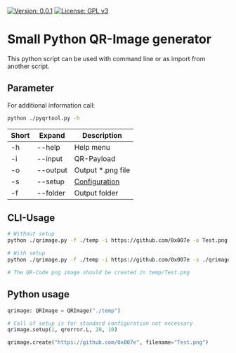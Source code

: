 [![Version: 0.0.1](https://img.shields.io/badge/Version-0.0.1%20Beta-orange.svg)](https://github.com/0x007e) [![License: GPL v3](https://img.shields.io/badge/License-GPL%20v3-blue.svg)](https://www.gnu.org/licenses/gpl-3.0)
# Small Python QR-Image generator

This python script can be used with command line or as import from another script.

## Parameter

For additional information call:

``` bash
python ./pyqrtool.py -h
```

| Short | Expand    | Description        |
|-------|-----------|--------------------|
| -h    | --help    | Help menu          |
| -i    | --input   | QR-Payload         |
| -o    | --output  | Output *.png file  |
| -s    | --setup   | [Configuration](./src/qrimage.setup.json) |
| -f    | --folder  | Output folder      |

## CLI-Usage

``` bash
# Without setup
python ./qrimage.py -f ./temp -i https://github.com/0x007e -o Test.png

# With setup
python ./qrimage.py -f ./temp -i https://github.com/0x007e -s ./qrimage.setup.json -o Test.png

# The QR-Code png image should be created in temp/Test.png
```

## Python usage

``` python
qrimage: QRImage = QRImage("./temp")

# Call of setup is for standard configuration not necessary
qrimage.setup(1, qrerror.L, 20, 10)

qrimage.create("https://github.com/0x007e", filename="Test.png")
```
